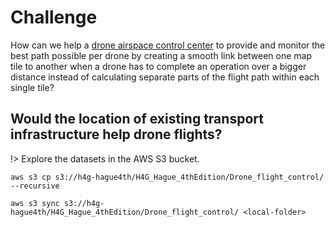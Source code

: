 # Challenge 

How can we help a <ins>drone airspace control center</ins> to provide and monitor the best path possible per drone by creating a smooth link between one map tile to another when a drone has to complete an operation over a bigger distance instead of calculating separate parts of the flight path within each single tile?

## Would the location of existing transport infrastructure help drone flights? 


!> Explore the datasets in the AWS S3 bucket. 
```AWS CLI
aws s3 cp s3://h4g-hague4th/H4G_Hague_4thEdition/Drone_flight_control/ --recursive

aws s3 sync s3://h4g-hague4th/H4G_Hague_4thEdition/Drone_flight_control/ <local-folder> 
```
